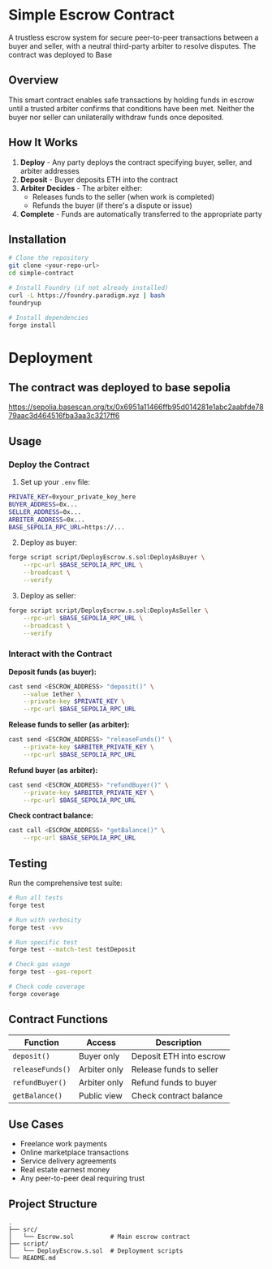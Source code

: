 # Simple Escrow Contract

A trustless escrow system for secure peer-to-peer transactions between a buyer and seller, with a neutral third-party arbiter to resolve disputes. The contract was deployed to Base

## Overview

This smart contract enables safe transactions by holding funds in escrow until a trusted arbiter confirms that conditions have been met. Neither the buyer nor seller can unilaterally withdraw funds once deposited.

## How It Works

1. **Deploy** - Any party deploys the contract specifying buyer, seller, and arbiter addresses
2. **Deposit** - Buyer deposits ETH into the contract
3. **Arbiter Decides** - The arbiter either:
   - Releases funds to the seller (when work is completed)
   - Refunds the buyer (if there's a dispute or issue)
4. **Complete** - Funds are automatically transferred to the appropriate party

## Installation

```bash
# Clone the repository
git clone <your-repo-url>
cd simple-contract

# Install Foundry (if not already installed)
curl -L https://foundry.paradigm.xyz | bash
foundryup

# Install dependencies
forge install
```
# Deployment
## The contract was deployed to base sepolia
https://sepolia.basescan.org/tx/0x6951a11466ffb95d014281e1abc2aabfde7879aac3d464516fba3aa3c3217ff6

## Usage

### Deploy the Contract

1. Set up your `.env` file:
```bash
PRIVATE_KEY=0xyour_private_key_here
BUYER_ADDRESS=0x...
SELLER_ADDRESS=0x...
ARBITER_ADDRESS=0x...
BASE_SEPOLIA_RPC_URL=https://...
```

2. Deploy as buyer:
```bash
forge script script/DeployEscrow.s.sol:DeployAsBuyer \
    --rpc-url $BASE_SEPOLIA_RPC_URL \
    --broadcast \
    --verify
```

3. Deploy as seller:
```bash
forge script script/DeployEscrow.s.sol:DeployAsSeller \
    --rpc-url $BASE_SEPOLIA_RPC_URL \
    --broadcast \
    --verify
```

### Interact with the Contract

**Deposit funds (as buyer):**
```bash
cast send <ESCROW_ADDRESS> "deposit()" \
    --value 1ether \
    --private-key $PRIVATE_KEY \
    --rpc-url $BASE_SEPOLIA_RPC_URL
```

**Release funds to seller (as arbiter):**
```bash
cast send <ESCROW_ADDRESS> "releaseFunds()" \
    --private-key $ARBITER_PRIVATE_KEY \
    --rpc-url $BASE_SEPOLIA_RPC_URL
```

**Refund buyer (as arbiter):**
```bash
cast send <ESCROW_ADDRESS> "refundBuyer()" \
    --private-key $ARBITER_PRIVATE_KEY \
    --rpc-url $BASE_SEPOLIA_RPC_URL
```

**Check contract balance:**
```bash
cast call <ESCROW_ADDRESS> "getBalance()" \
    --rpc-url $BASE_SEPOLIA_RPC_URL
```

## Testing

Run the comprehensive test suite:

```bash
# Run all tests
forge test

# Run with verbosity
forge test -vvv

# Run specific test
forge test --match-test testDeposit

# Check gas usage
forge test --gas-report

# Check code coverage
forge coverage
```

## Contract Functions

| Function | Access | Description |
|----------|--------|-------------|
| `deposit()` | Buyer only | Deposit ETH into escrow |
| `releaseFunds()` | Arbiter only | Release funds to seller |
| `refundBuyer()` | Arbiter only | Refund funds to buyer |
| `getBalance()` | Public view | Check contract balance |

## Use Cases

- Freelance work payments
- Online marketplace transactions
- Service delivery agreements
- Real estate earnest money
- Any peer-to-peer deal requiring trust

## Project Structure

```
.
├── src/
│   └── Escrow.sol          # Main escrow contract
├── script/
│   └── DeployEscrow.s.sol  # Deployment scripts
└── README.md
```